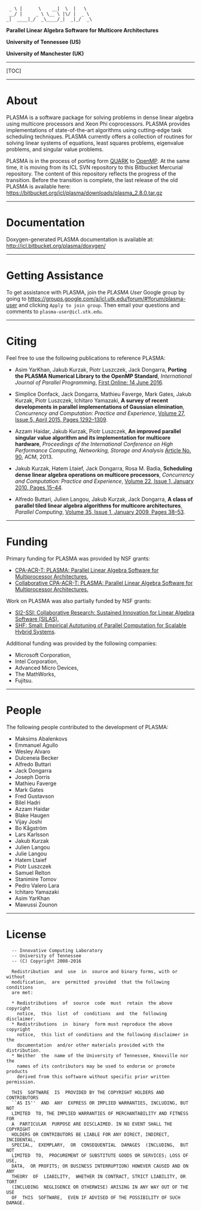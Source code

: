 ~~~~
 _ \ |      \    __|  \  |   \
 __/ |     _ \ \__ \ |\/ |  _ \
_|  ____|_/  _\____/_|  _|_/  _\
~~~~

**Parallel Linear Algebra Software for Multicore Architectures**

**University of Tennessee (US)**

**University of Manchester (UK)**

* * *

[TOC]

* * *
About
=====

PLASMA is a software package for solving problems in dense linear algebra
using multicore processors and Xeon Phi coprocessors.
PLASMA provides implementations of state-of-the-art algorithms
using cutting-edge task scheduling techniques.
PLASMA currently offers a collection of routines
for solving linear systems of equations, least squares problems,
eigenvalue problems, and singular value problems.

PLASMA is in the process of porting form [QUARK](http://icl.cs.utk.edu/quark/)
to [OpenMP](http://openmp.org/wp/).
At the same time, it is moving from its ICL SVN repository
to this Bitbucket Mercurial repository.
The content of this repository reflects the progress of the transition.
Before the transition is complete, the last release of the old PLASMA
is available here: https://bitbucket.org/icl/plasma/downloads/plasma_2.8.0.tar.gz

* * *
Documentation
=============

Doxygen-generated PLASMA documentation is available at:
http://icl.bitbucket.org/plasma/doxygen/

* * *
Getting Assistance
==================

To get assistance with PLASMA, join the *PLASMA User* Google group by going to
https://groups.google.com/a/icl.utk.edu/forum/#!forum/plasma-user and clicking
`Apply to join group`.
Then email your questions and comments to `plasma-user@icl.utk.edu`.

* * *
Citing
======

Feel free to use the following publications to reference PLASMA:

* Asim YarKhan, Jakub Kurzak, Piotr Luszczek, Jack Dongarra,
  **Porting the PLASMA Numerical Library to the OpenMP Standard**,
  *International Journal of Parallel Programming*,
  [First Online: 14 June 2016](http://dx.doi.org/10.1007/s10766-016-0441-6).

* Simplice Donfack, Jack Dongarra, Mathieu Faverge, Mark Gates,
  Jakub Kurzak, Piotr Luszczek, Ichitaro Yamazaki,
  **A survey of recent developments in parallel implementations
  of Gaussian elimination**,
  *Concurrency and Computation: Practice and Experience*,
  [Volume 27, Issue 5, April 2015, Pages 1292–1309](http://dx.doi.org/10.1002/cpe.3306).

* Azzam Haidar, Jakub Kurzak, Piotr Luszczek,
  **An improved parallel singular value algorithm and its implementation
  for multicore hardware**,
  *Proceedings of the International Conference on High Performance Computing,
  Networking, Storage and Analysis*
  [Article No. 90](http://dx.doi.org/10.1145/2503210.2503292), ACM, 2013.

* Jakub Kurzak, Hatem Ltaief, Jack Dongarra, Rosa M. Badia,
  **Scheduling dense linear algebra operations on multicore processors**,
  *Concurrency and Computation: Practice and Experience*,
  [Volume 22, Issue 1, January 2010, Pages 15–44](http://dx.doi.org/10.1002/cpe.1467).

* Alfredo Buttari, Julien Langou, Jakub Kurzak, Jack Dongarra,
  **A class of parallel tiled linear algebra algorithms for multicore architectures**,
  *Parallel Computing*,
  [Volume 35, Issue 1, January 2009, Pages 38–53](http://dx.doi.org/10.1016/j.parco.2008.10.002).

* * *
Funding
=======

Primary funding for PLASMA was provided by NSF grants:

* [CPA-ACR-T: PLASMA: Parallel Linear Algebra Software for Multiprocessor Architectures](http://www.nsf.gov/awardsearch/showAward?AWD_ID=0811642),
* [Collaborative CPA-ACR-T: PLASMA: Parallel Linear Algebra Software for Multiprocessor Architectures.](http://www.nsf.gov/awardsearch/showAward?AWD_ID=0811520)

Work on PLASMA was also partially funded by NSF grants:

* [SI2-SSI: Collaborative Research: Sustained Innovation for Linear Algebra Software (SILAS)](http://www.nsf.gov/awardsearch/showAward?AWD_ID=1339822),
* [SHF: Small: Empirical Autotuning of Parallel Computation for Scalable Hybrid Systems](http://nsf.gov/awardsearch/showAward?AWD_ID=1527706).

Additional funding was provided by the following companies:

* Microsoft Corporation,
* Intel Corporation,
* Advanced Micro Devices,
* The MathWorks,
* Fujitsu.

* * *
People
======

The following people contributed to the development of PLASMA:

* Maksims Abalenkovs
* Emmanuel Agullo
* Wesley Alvaro
* Dulceneia Becker
* Alfredo Buttari
* Jack Dongarra
* Joseph Dorris
* Mathieu Faverge
* Mark Gates
* Fred Gustavson
* Bilel Hadri
* Azzam Haidar
* Blake Haugen
* Vijay Joshi
* Bo Kågström
* Lars Karlsson
* Jakub Kurzak
* Julien Langou
* Julie Langou
* Hatem Ltaief
* Piotr Luszczek
* Samuel Relton
* Stanimire Tomov
* Pedro Valero Lara
* Ichitaro Yamazaki
* Asim YarKhan
* Mawussi Zounon

* * *
License
=======

```
  -- Innovative Computing Laboratory
  -- University of Tennessee
  -- (C) Copyright 2008-2016

  Redistribution  and  use  in  source and binary forms, with or without
  modification,  are  permitted  provided  that the following conditions
  are met:

  * Redistributions  of  source  code  must  retain  the above copyright
    notice,  this  list  of  conditions  and  the  following  disclaimer.
  * Redistributions  in  binary  form must reproduce the above copyright
    notice,  this list of conditions and the following disclaimer in the
    documentation  and/or other materials provided with the distribution.
  * Neither  the  name of the University of Tennessee, Knoxville nor the
    names of its contributors may be used to endorse or promote products
    derived from this software without specific prior written permission.

  THIS  SOFTWARE  IS  PROVIDED BY THE COPYRIGHT HOLDERS AND CONTRIBUTORS
  ``AS IS''  AND  ANY  EXPRESS OR IMPLIED WARRANTIES, INCLUDING, BUT NOT
  LIMITED  TO, THE IMPLIED WARRANTIES OF MERCHANTABILITY AND FITNESS FOR
  A  PARTICULAR  PURPOSE ARE DISCLAIMED. IN NO EVENT SHALL THE COPYRIGHT
  HOLDERS OR CONTRIBUTORS BE LIABLE FOR ANY DIRECT, INDIRECT, INCIDENTAL,
  SPECIAL,  EXEMPLARY,  OR  CONSEQUENTIAL  DAMAGES  (INCLUDING,  BUT NOT
  LIMITED  TO,  PROCUREMENT OF SUBSTITUTE GOODS OR SERVICES; LOSS OF USE,
  DATA,  OR PROFITS; OR BUSINESS INTERRUPTION) HOWEVER CAUSED AND ON ANY
  THEORY  OF  LIABILITY,  WHETHER IN CONTRACT, STRICT LIABILITY, OR TORT
  (INCLUDING  NEGLIGENCE OR OTHERWISE) ARISING IN ANY WAY OUT OF THE USE
  OF  THIS  SOFTWARE,  EVEN IF ADVISED OF THE POSSIBILITY OF SUCH DAMAGE.
```